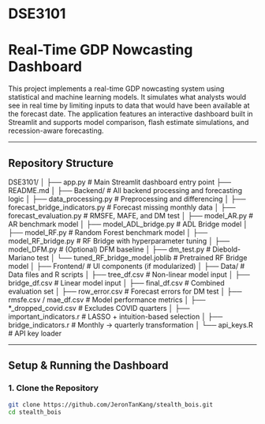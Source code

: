 # DSE3101

# Real-Time GDP Nowcasting Dashboard

This project implements a real-time GDP nowcasting system using statistical and machine learning models. It simulates what analysts would see in real time by limiting inputs to data that would have been available at the forecast date. The application features an interactive dashboard built in Streamlit and supports model comparison, flash estimate simulations, and recession-aware forecasting.

---

## Repository Structure

DSE3101/
│
├── app.py                     # Main Streamlit dashboard entry point
├── README.md
│
├── Backend/                   # All backend processing and forecasting logic
│   ├── data_processing.py             # Preprocessing and differencing
│   ├── forecast_bridge_indicators.py  # Forecast missing monthly data
│   ├── forecast_evaluation.py         # RMSFE, MAFE, and DM test
│   ├── model_AR.py                    # AR benchmark model
│   ├── model_ADL_bridge.py           # ADL Bridge model
│   ├── model_RF.py                   # Random Forest benchmark model
│   ├── model_RF_bridge.py            # RF Bridge with hyperparameter tuning
│   ├── model_DFM.py                  # (Optional) DFM baseline
│   ├── dm_test.py                    # Diebold-Mariano test
│   └── tuned_RF_bridge_model.joblib  # Pretrained RF Bridge model
│
├── Frontend/                 # UI components (if modularized)
│
├── Data/                     # Data files and R scripts
│   ├── tree_df.csv                     # Non-linear model input
│   ├── bridge_df.csv                   # Linear model input
│   ├── final_df.csv                    # Combined evaluation set
│   ├── row_error.csv                   # Forecast errors for DM test
│   ├── rmsfe.csv / mae_df.csv          # Model performance metrics
│   ├── *_dropped_covid.csv             # Excludes COVID quarters
│   ├── important_indicators.r          # LASSO + intuition-based selection
│   ├── bridge_indicators.r             # Monthly → quarterly transformation
│   └── api_keys.R                      # API key loader

---

##  Setup & Running the Dashboard

### 1. Clone the Repository
```bash
git clone https://github.com/JeronTanKang/stealth_bois.git
cd stealth_bois
